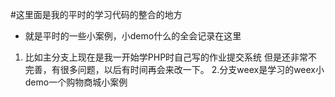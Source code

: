 #这里面是我的平时的学习代码的整合的地方
* 就是平时的一些小案例，小demo什么的全会记录在这里
1. 比如主分支上现在是我一开始学PHP时自己写的作业提交系统
   但是还非常不完善，有很多问题，以后有时间再会来改一下。
2.分支weex是学习的weex小demo一个购物商城小案例
